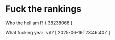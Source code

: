 # Fuck the rankings

Who the hell am I?
{ 38238068 }

What fucking year is it?
[ 2025-06-19T23:46:40Z ]
